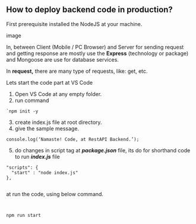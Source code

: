 ## How to deploy backend code in production?

First prerequisite installed the NodeJS at your machine.

image

In, between Client (Mobile / PC Browser) and Server for sending request and getting response are mostly use the **Express** (technology or package) and Mongoose are use for database services.

In **request,** there are many type of requests, like: get, etc.

Lets start the code part at VS Code

1. Open VS Code at any empty folder.
2. run command

```
`npm init -y
```


3. create index.js file at root directory.
4. give the sample message.


```
console.log(‘Namaste! Code, at RestAPI Backend.’);

```


5. do changes in script tag at ***package.json*** file, its do for shorthand code to run ***index.js*** file

```
"scripts": {
  "start" : "node index.js"
},


```

at run the code, using below command.



```


npm run start
```
